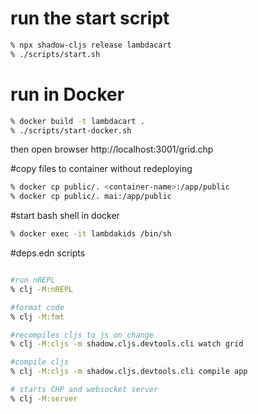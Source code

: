 # run the start script

```bash
% npx shadow-cljs release lambdacart
% ./scripts/start.sh
```

# run in Docker
```bash
% docker build -t lambdacart .
% ./scripts/start-docker.sh
```


then open browser http://localhost:3001/grid.chp

#copy files to container without redeploying
```bash
% docker cp public/. <container-name>:/app/public 
% docker cp public/. mai:/app/public
```

#start bash shell in docker
```bash
% docker exec -it lambdakids /bin/sh 
```

#deps.edn scripts
```bash

#run nREPL
% clj -M:nREPL

#format code
% clj -M:fmt

#recompiles cljs to js on change
% clj -M:cljs -m shadow.cljs.devtools.cli watch grid

#compile cljs
% clj -M:cljs -m shadow.cljs.devtools.cli compile app

# starts CHP and websocket server
% clj -M:server

```
